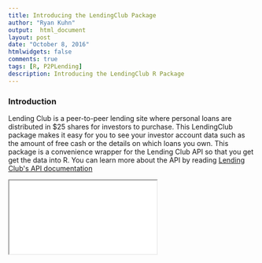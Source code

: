 ```yaml
---
title: Introducing the LendingClub Package
author: "Ryan Kuhn"
output:  html_document
layout: post
date: "October 8, 2016"
htmlwidgets: false
comments: true
tags: [R, P2PLending]
description: Introducing the LendingClub R Package
---
```




### Introduction  
Lending Club is a peer-to-peer lending site where personal loans are distributed in $25 shares for investors to purchase. This LendingClub package makes it easy for you to see your investor account data such as the amount of free cash or the details on which loans you own. This package is a convenience wrapper for the Lending Club API so that you get get the data into R. You can learn more about the API by reading [Lending Club's API documentation](https://www.lendingclub.com/developers/lc-api.action)


<div class="well hidden-sm-down">
<div class="embed-responsive embed-responsive-16by9">
<iframe src= "/images/LendingClubPres.html" scrolling="no"></iframe>
</div>
</div>